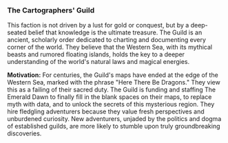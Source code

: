 ### The Cartographers' Guild

This faction is not driven by a lust for gold or conquest, but by a deep-seated belief that knowledge is the ultimate treasure. The Guild is an ancient, scholarly order dedicated to charting and documenting every corner of the world. They believe that the Western Sea, with its mythical beasts and rumored floating islands, holds the key to a deeper understanding of the world's natural laws and magical energies.

**Motivation:** For centuries, the Guild's maps have ended at the edge of the Western Sea, marked with the phrase "Here There Be Dragons." They view this as a failing of their sacred duty. The Guild is funding and staffing The Emerald Dawn to finally fill in the blank spaces on their maps, to replace myth with data, and to unlock the secrets of this mysterious region. They hire fledgling adventurers because they value fresh perspectives and unburdened curiosity. New adventurers, unjaded by the politics and dogma of established guilds, are more likely to stumble upon truly groundbreaking discoveries.